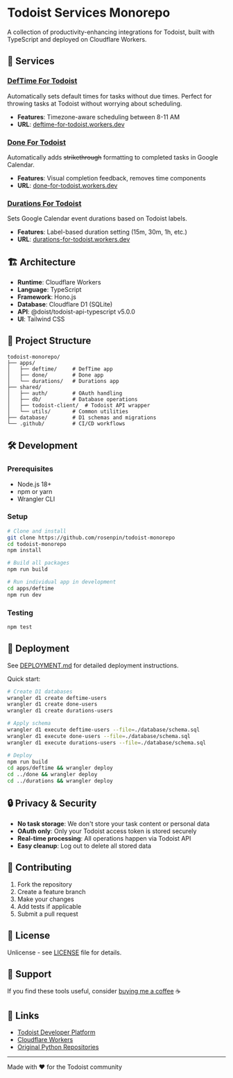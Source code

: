 # Todoist Services Monorepo

A collection of productivity-enhancing integrations for Todoist, built with TypeScript and deployed on Cloudflare Workers.

## 🚀 Services

### [DefTime For Todoist](./apps/deftime/)
Automatically sets default times for tasks without due times. Perfect for throwing tasks at Todoist without worrying about scheduling.

- **Features**: Timezone-aware scheduling between 8-11 AM
- **URL**: [deftime-for-todoist.workers.dev](https://deftime-for-todoist.workers.dev)

### [Done For Todoist](./apps/done/)
Automatically adds ~~strikethrough~~ formatting to completed tasks in Google Calendar.

- **Features**: Visual completion feedback, removes time components
- **URL**: [done-for-todoist.workers.dev](https://done-for-todoist.workers.dev)

### [Durations For Todoist](./apps/durations/)
Sets Google Calendar event durations based on Todoist labels.

- **Features**: Label-based duration setting (15m, 30m, 1h, etc.)
- **URL**: [durations-for-todoist.workers.dev](https://durations-for-todoist.workers.dev)

## 🏗️ Architecture

- **Runtime**: Cloudflare Workers
- **Language**: TypeScript
- **Framework**: Hono.js
- **Database**: Cloudflare D1 (SQLite)
- **API**: @doist/todoist-api-typescript v5.0.0
- **UI**: Tailwind CSS

## 📁 Project Structure

```
todoist-monorepo/
├── apps/
│   ├── deftime/     # DefTime app
│   ├── done/        # Done app
│   └── durations/   # Durations app
├── shared/
│   ├── auth/        # OAuth handling
│   ├── db/          # Database operations
│   ├── todoist-client/  # Todoist API wrapper
│   └── utils/       # Common utilities
├── database/        # D1 schemas and migrations
└── .github/         # CI/CD workflows
```

## 🛠️ Development

### Prerequisites
- Node.js 18+
- npm or yarn
- Wrangler CLI

### Setup
```bash
# Clone and install
git clone https://github.com/rosenpin/todoist-monorepo
cd todoist-monorepo
npm install

# Build all packages
npm run build

# Run individual app in development
cd apps/deftime
npm run dev
```

### Testing
```bash
npm test
```

## 🚀 Deployment

See [DEPLOYMENT.md](./DEPLOYMENT.md) for detailed deployment instructions.

Quick start:
```bash
# Create D1 databases
wrangler d1 create deftime-users
wrangler d1 create done-users
wrangler d1 create durations-users

# Apply schema
wrangler d1 execute deftime-users --file=./database/schema.sql
wrangler d1 execute done-users --file=./database/schema.sql
wrangler d1 execute durations-users --file=./database/schema.sql

# Deploy
npm run build
cd apps/deftime && wrangler deploy
cd ../done && wrangler deploy
cd ../durations && wrangler deploy
```

## 🔒 Privacy & Security

- **No task storage**: We don't store your task content or personal data
- **OAuth only**: Only your Todoist access token is stored securely
- **Real-time processing**: All operations happen via Todoist API
- **Easy cleanup**: Log out to delete all stored data

## 🤝 Contributing

1. Fork the repository
2. Create a feature branch
3. Make your changes
4. Add tests if applicable
5. Submit a pull request

## 📄 License

Unlicense - see [LICENSE](LICENSE) file for details.

## 💝 Support

If you find these tools useful, consider [buying me a coffee](https://www.paypal.com/cgi-bin/webscr?cmd=_s-xclick&hosted_button_id=PES85MB98DNEG) ☕

## 🔗 Links

- [Todoist Developer Platform](https://developer.todoist.com/)
- [Cloudflare Workers](https://workers.cloudflare.com/)
- [Original Python Repositories](https://github.com/rosenpin?tab=repositories&q=todoist)

---

Made with ❤️ for the Todoist community